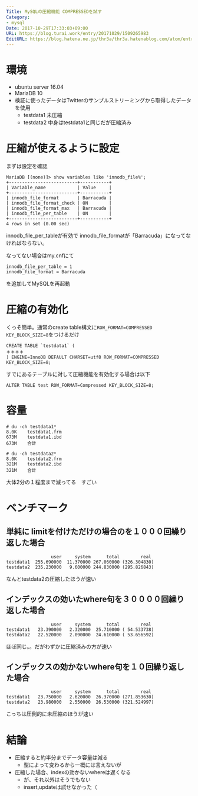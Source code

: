 ```yaml
---
Title: MySQLの圧縮機能 COMPRESSEDを試す
Category:
- mysql
Date: 2017-10-29T17:33:03+09:00
URL: https://blog.turai.work/entry/20171029/1509265983
EditURL: https://blog.hatena.ne.jp/thr3a/thr3a.hatenablog.com/atom/entry/8599973812312462199
---
```


# 環境

- ubuntu server 16.04
- MariaDB 10
- 検証に使ったデータはTwitterのサンプルストリーミングから取得したデータを使用
  - testdata1 未圧縮
  - testdata2 中身はtestdata1と同じだが圧縮済み

# 圧縮が使えるように設定

まずは設定を確認

```
MariaDB [(none)]> show variables like 'innodb_file%';
+--------------------------+-----------+
| Variable_name            | Value     |
+--------------------------+-----------+
| innodb_file_format       | Barracuda |
| innodb_file_format_check | ON        |
| innodb_file_format_max   | Barracuda |
| innodb_file_per_table    | ON        |
+--------------------------+-----------+
4 rows in set (0.00 sec)
```

innodb_file_per_tableが有効で innodb_file_formatが「Barracuda」になってなければならない。

なってない場合はmy.cnfにて

```
innodb_file_per_table = 1
innodb_file_format = Barracuda
```

を追加してMySQLを再起動

# 圧縮の有効化

くっそ簡単。通常のcreate table構文に`ROW_FORMAT=COMPRESSED KEY_BLOCK_SIZE=8`をつけるだけ

```
CREATE TABLE `testdata1` (
＊＊＊＊
) ENGINE=InnoDB DEFAULT CHARSET=utf8 ROW_FORMAT=COMPRESSED KEY_BLOCK_SIZE=8;
```

すでにあるテーブルに対して圧縮機能を有効化する場合は以下

```
ALTER TABLE test ROW_FORMAT=Compressed KEY_BLOCK_SIZE=8;
```

# 容量

``` 
# du -ch testdata1*
8.0K	testdata1.frm
673M	testdata1.ibd
673M	合計
```

```
# du -ch testdata2*
8.0K	testdata2.frm
321M	testdata2.ibd
321M	合計
```

大体2分の１程度まで減ってる　すごい

# ベンチマーク

## 単純に limitを付けただけの場合のを１０００回繰り返した場合

```
                 user     system      total        real
testdata1  255.690000  11.370000 267.060000 (326.304830)
testdata2  235.230000   9.600000 244.830000 (295.826843)
```

なんとtestdata2の圧縮したほうが速い

## インデックスの効いたwhere句を３００００回繰り返した場合

```
                 user     system      total        real
testdata1   23.390000   2.320000  25.710000 ( 54.533738)
testdata2   22.520000   2.090000  24.610000 ( 53.656592)
```

ほぼ同じ。。だがわずかに圧縮済みの方が速い

## インデックスの効かないwhere句を１０回繰り返した場合

```
                 user     system      total        real
testdata1   23.750000   2.620000  26.370000 (271.853630)
testdata2   23.980000   2.550000  26.530000 (321.524997)
```

こっちは圧倒的に未圧縮のほうが速い

# 結論

- 圧縮すると約半分までデータ容量は減る
  - 型によって変わるから一概には言えないが
- 圧縮した場合、indexの効かないwhereは遅くなる
  - が、それ以外はそうでもない
  - insert,updateは試せなかった（
